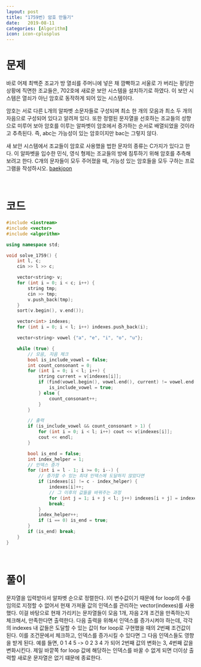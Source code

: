 ```yaml
---
layout: post
title: "1759번) 암호 만들기"
date:   2019-08-11
categories: [Algorithm]
icon: icon-cplusplus
---
```


# 문제
바로 어제 최백준 조교가 방 열쇠를 주머니에 넣은 채 깜빡하고 서울로 가 버리는 황당한 상황에 직면한 조교들은, 702호에 새로운 보안 시스템을 설치하기로 하였다. 이 보안 시스템은 열쇠가 아닌 암호로 동작하게 되어 있는 시스템이다.

암호는 서로 다른 L개의 알파벳 소문자들로 구성되며 최소 한 개의 모음과 최소 두 개의 자음으로 구성되어 있다고 알려져 있다. 또한 정렬된 문자열을 선호하는 조교들의 성향으로 미루어 보아 암호를 이루는 알파벳이 암호에서 증가하는 순서로 배열되었을 것이라고 추측된다. 즉, abc는 가능성이 있는 암호이지만 bac는 그렇지 않다.

새 보안 시스템에서 조교들이 암호로 사용했을 법한 문자의 종류는 C가지가 있다고 한다. 이 알파벳을 입수한 민식, 영식 형제는 조교들의 방에 침투하기 위해 암호를 추측해 보려고 한다. C개의 문자들이 모두 주어졌을 때, 가능성 있는 암호들을 모두 구하는 프로그램을 작성하시오. [baekjoon](https://www.acmicpc.net/problem/1759)

<br>

# 코드
```c++
#include <iostream>
#include <vector>
#include <algorithm>

using namespace std;

void solve_1759() {
    int l, c;
    cin >> l >> c;

    vector<string> v;
    for (int i = 0; i < c; i++) {
        string tmp;
        cin >> tmp;
        v.push_back(tmp);
    }
    sort(v.begin(), v.end());

    vector<int> indexes;
    for (int i = 0; i < l; i++) indexes.push_back(i);

    vector<string> vowel {"a", "e", "i", "o", "u"};

    while (true) {
        // 모음, 자음 체크
        bool is_include_vowel = false;
        int count_consonant = 0;
        for (int i = 0; i < l; i++) {
            string current = v[indexes[i]];
            if (find(vowel.begin(), vowel.end(), current) != vowel.end()) {
                is_include_vowel = true;
            } else {
                count_consonant++;
            }
        }

        // 출력
        if (is_include_vowel && count_consonant > 1) {
            for (int i = 0; i < l; i++) cout << v[indexes[i]];
            cout << endl;
        }

        bool is_end = false;
        int index_helper = 1;
        // 인덱스 증가
        for (int i = l - 1; i >= 0; i--) {
            // 증가할 수 있는 최대 인덱스에 도달하지 않았다면
            if (indexes[i] != c - index_helper) {
                indexes[i]++;
                // 그 이후의 값들을 바꿔주는 과정
                for (int j = 1; i + j < l; j++) indexes[i + j] = indexes[i] + j;
                break;
            }
            index_helper++;
            if (i == 0) is_end = true;
        }
        if (is_end) break;
    }
}
```

<br>

# 풀이
문자열을 입력받아서 알파벳 순으로 정렬한다. l이 변수값이기 때문에 for loop의 수를 임의로 지정할 수 없어서 현재 가져올 값의 인덱스를 관리하는 vector(indexes)를 사용했다. 이걸 바탕으로 현재 가리키는 문자열들이 모음 1개, 자음 2개 조건을 만족하는지 체크해서, 만족한다면 출력한다. 다음 출력을 위해서 인덱스를 증가시켜야 하는데, 각각의 indexes 내 값들은 도달할 수 있는 값이 for loop로 구현했을 때의 2번째 조건값이 된다. 이를 조건문에서 체크하고, 인덱스를 증가시킬 수 있다면 그 다음 인덱스들도 영향을 받게 된다. 예를 들면, 0 1 4 5 -> 0 2 3 4 가 되어 2번째 값의 변화는 3, 4번째 값을 변화시킨다. 제일 바깥쪽 for loop 값에 해당하는 인덱스를 바꿀 수 없게 되면 더이상 출력할 새로운 문자열은 없기 떄문에 종료한다.
